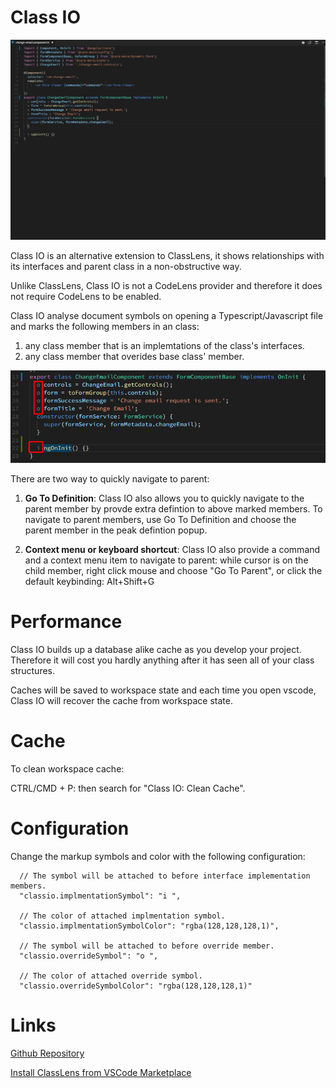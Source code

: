 # Class IO

![ClassIO](https://github.com/rexebin/classlens/raw/colorandshortcut/classio.gif)

Class IO is an alternative extension to ClassLens, it shows relationships with its interfaces and parent class in a non-obstructive way.

Unlike ClassLens, Class IO is not a CodeLens provider and therefore it does not require CodeLens to be enabled.

Class IO analyse document symbols on opening a Typescript/Javascript file and marks the following members in an class:

1.  any class member that is an implemtations of the class's interfaces.
2.  any class member that overides base class' member.

![ClassIO](https://github.com/rexebin/classlens/raw/colorandshortcut/classio-screen.png)

There are two way to quickly navigate to parent:

1.  **Go To Definition**: Class IO also allows you to quickly navigate to the parent member by provde extra defintion to above marked members. To navigate to parent members, use Go To Definition and choose the parent member in the peak defintion popup.

2.  **Context menu or keyboard shortcut**: Class IO also provide a command and a context menu item to navigate to parent: while cursor is on the child member, right click mouse and choose "Go To Parent", or click the default keybinding: Alt+Shift+G

# Performance

Class IO builds up a database alike cache as you develop your project. Therefore it will cost you hardly anything after it has seen all of your class structures.

Caches will be saved to workspace state and each time you open vscode, Class IO will recover the cache from workspace state.

# Cache

To clean workspace cache:

CTRL/CMD + P: then search for "Class IO: Clean Cache".

# Configuration

Change the markup symbols and color with the following configuration:

```
  // The symbol will be attached to before interface implementation members.
  "classio.implmentationSymbol": "i ",

  // The color of attached implmentation symbol.
  "classio.implmentationSymbolColor": "rgba(128,128,128,1)",

  // The symbol will be attached to before override member.
  "classio.overrideSymbol": "o ",

  // The color of attached override symbol.
  "classio.overrideSymbolColor": "rgba(128,128,128,1)"
```

# Links

[Github Repository](https://github.com/rexebin/classlens/tree/colorandshortcut)

[Install ClassLens from VSCode Marketplace](https://marketplace.visualstudio.com/items?itemName=rexebin.classio)
